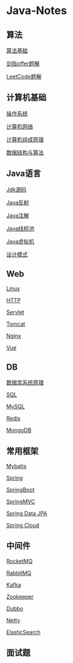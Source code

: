 # Java-Notes

## 算法

[算法基础]()

[剑指offer题解]()

[LeetCode题解]()

## 计算机基础

[操作系统]()

[计算机网络]()

[计算机组成原理]()

[数据结构与算法]()

## Java语言

[Jdk源码](https://github.com/Rocks526/Jdk8-Notes)

[Java反射]()

[Java注解]()

[Java线程池]()

[Java虚拟机]()

[设计模式]()

## Web

[Linux](https://github.com/Rocks526/Java-Notes/blob/master/docs/Linux.md)

[HTTP]()

[Servlet]()

[Tomcat]()

[Nginx]()

[Vue]()

## DB

[数据库系统原理]()

[SQL]()

[MySQL]()

[Redis]()

[MongoDB]()

## 常用框架

[Mybatis]()

[Spring]()

[SpringBoot]()

[SpringMVC]()

[Spring Data JPA]()

[Spring Cloud]()

## 中间件

[RocketMQ]()

[RabbitMQ]()

[Kafka]()

[Zookeeper]()

[Dubbo]()

[Netty]()

[ElasticSearch]()

## 面试题

